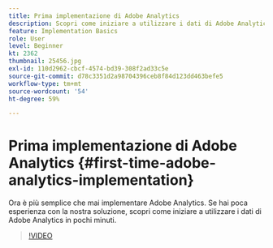 ```yaml
---
title: Prima implementazione di Adobe Analytics
description: Scopri come iniziare a utilizzare i dati di Adobe Analytics in pochi minuti.
feature: Implementation Basics
role: User
level: Beginner
kt: 2362
thumbnail: 25456.jpg
exl-id: 110d2962-cbcf-4574-bd39-308f2ad33c5e
source-git-commit: d78c3351d2a98704396ceb8f84d123dd463befe5
workflow-type: tm+mt
source-wordcount: '54'
ht-degree: 59%

---
```


# Prima implementazione di Adobe Analytics {#first-time-adobe-analytics-implementation}

Ora è più semplice che mai implementare Adobe Analytics. Se hai poca esperienza con la nostra soluzione, scopri come iniziare a utilizzare i dati di Adobe Analytics in pochi minuti.

>[!VIDEO](https://video.tv.adobe.com/v/25456/?quality=12)